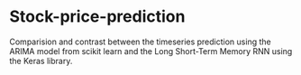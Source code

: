 # Stock-price-prediction
Comparision and contrast between the timeseries prediction using the ARIMA model from scikit learn and the Long Short-Term Memory RNN using the Keras library.
